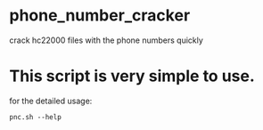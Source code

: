 # phone_number_cracker
crack hc22000 files with the phone numbers quickly
# This script is very simple to use. 
for the detailed usage:
  
    pnc.sh --help
